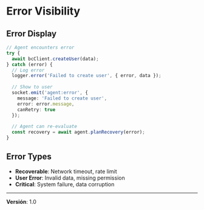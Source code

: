 # Error Visibility

## Error Display

```typescript
// Agent encounters error
try {
  await bcClient.createUser(data);
} catch (error) {
  // Log error
  logger.error('Failed to create user', { error, data });
  
  // Show to user
  socket.emit('agent:error', {
    message: 'Failed to create user',
    error: error.message,
    canRetry: true
  });
  
  // Agent can re-evaluate
  const recovery = await agent.planRecovery(error);
}
```

## Error Types

- **Recoverable**: Network timeout, rate limit
- **User Error**: Invalid data, missing permission
- **Critical**: System failure, data corruption

---

**Versión**: 1.0
